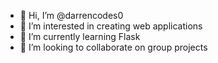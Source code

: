 - 👋 Hi, I’m @darrencodes0
- 👀 I’m interested in creating web applications
- 🌱 I’m currently learning Flask
- 💞️ I’m looking to collaborate on group projects

<!---
darrencodes0/darrencodes0 is a ✨ special ✨ repository because its `README.md` (this file) appears on your GitHub profile.
You can click the Preview link to take a look at your changes.
--->
